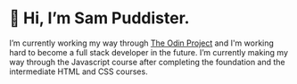 # 👋 Hi, I’m Sam Puddister. 
I’m currently working my way through [The Odin Project](https://www.theodinproject.com/) and I'm working hard to become a full stack developer in the future. 
I’m currently making my way through the Javascript course after completing the foundation and the intermediate HTML and CSS courses. 


<!---
spuddister/spuddister is a ✨ special ✨ repository because its `README.md` (this file) appears on your GitHub profile.
You can click the Preview link to take a look at your changes.
--->
